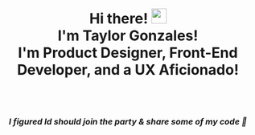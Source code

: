 <div align="center"> 
<h1>Hi there! <img src="https://raw.githubusercontent.com/MartinHeinz/MartinHeinz/master/wave.gif" width="30px"><br>I'm Taylor Gonzales!<br> I'm Product Designer, Front-End Developer, and a UX Aficionado!</h1><br><br>
<h3><i>I figured Id should join the party & share some of my code 🎉 </h3></i>
